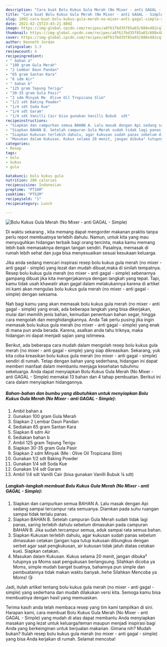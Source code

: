 ```yaml
---
description: "Cara buat Bolu Kukus Gula Merah (No Mixer - anti GAGAL - Simple) yang enak Untuk Jualan"
title: "Cara buat Bolu Kukus Gula Merah (No Mixer - anti GAGAL - Simple) yang enak Untuk Jualan"
slug: 1092-cara-buat-bolu-kukus-gula-merah-no-mixer-anti-gagal-simple-yang-enak-untuk-jualan
date: 2021-02-15T23:43:21.089Z
image: https://img-global.cpcdn.com/recipes/a8f61fbd35f85a03/680x482cq70/bolu-kukus-gula-merah-no-mixer-anti-gagal-simple-foto-resep-utama.jpg
thumbnail: https://img-global.cpcdn.com/recipes/a8f61fbd35f85a03/680x482cq70/bolu-kukus-gula-merah-no-mixer-anti-gagal-simple-foto-resep-utama.jpg
cover: https://img-global.cpcdn.com/recipes/a8f61fbd35f85a03/680x482cq70/bolu-kukus-gula-merah-no-mixer-anti-gagal-simple-foto-resep-utama.jpg
author: Kenneth Jordan
ratingvalue: 3.3
reviewcount: 4
recipeingredient:
- " bahan a"
- "100 gram Gula Merah"
- "2 Lembar Daun Pandan"
- "65 gram Santan Kara"
- "6 sdm Air"
- " bahan b"
- "125 gram Tepung Terigu"
- "30-35 gram Gula Pasir"
- "2 sdm Minyak Me  Olive Oil Tropicana Slim"
- "1/2 sdt Baking Powder"
- "1/4 sdt Soda Kue"
- "1/4 sdt Garam"
- "1/4 sdt Vanilli Cair bisa gunakan Vanilli Bubuk  sdt"
recipeinstructions:
- "Siapkan dan campurkan semua BAHAN A. Lalu masak dengan Api sedang sampai tercampur rata semuanya. Diamkan pada suhu ruangan sampai tidak terlalu panas."
- "Siapkan BAHAN B. Setelah campuran Gula Merah sudah tidak lagi panas, saring terlebih dahulu sebelum dimasukan pada campuran BAHAN B. Jika sudah tercampur semua, aduk sampai rata semua bahan."
- "Siapkan Kukusan terlebih dahulu, agar kukusan sudah panas sebelum dimasukan cetakan (jangan lupa tutup kukusan dibungkus dengan serbet agar saat pengkukusan, air kukusan tidak jatuh diatas cetakan kue). Siapkan cetakan."
- "Masukan dalam Kukusan. Kukus selama 20 menit, jangan dibuka² tutupnya ya Moms saat pengukusan berlangsung. Silahkan dicoba ya Moms, simple mudah banget buatnya, bahannya pun simple dan pembuatannya tidak makan waktu banyak..hehe Silahkan Mencoba ya Moms! 😘"
categories:
- Resep
tags:
- bolu
- kukus
- gula

katakunci: bolu kukus gula 
nutrition: 280 calories
recipecuisine: Indonesian
preptime: "PT16M"
cooktime: "PT52M"
recipeyield: "1"
recipecategory: Lunch

---
```



![Bolu Kukus Gula Merah (No Mixer - anti GAGAL - Simple)](https://img-global.cpcdn.com/recipes/a8f61fbd35f85a03/680x482cq70/bolu-kukus-gula-merah-no-mixer-anti-gagal-simple-foto-resep-utama.jpg)

Di waktu  sekarang , kita memang dapat mengorder makanan praktis tanpa perlu repot membuatnya terlebih dahulu. Namun, untuk kita yang mau menyuguhkan hidangan terbaik bagi orang tercinta, maka kamu memang lebih baik memasaknya dengan tangan sendiri. Pasalnya, memasak di rumah lebih sehat dan juga bisa menyesuaikan sesuai kesukaan keluarga.

Jika anda sedang mencari inspirasi resep bolu kukus gula merah (no mixer - anti gagal - simple) yang lezat dan mudah dibuat,maka di sinilah tempatnya. Resep bolu kukus gula merah (no mixer - anti gagal - simple)  sebenarnya gampang dibuat jika kita mengerjakannya dengan langkah yang tepat. Tapi, kamu tidak usah khawatir akan gagal dalam melakukannya 
karena di artikel ini kami akan mengulas bolu kukus gula merah (no mixer - anti gagal - simple) dengan seksama.  



Nah bagi kamu yang akan memasak bolu kukus gula merah (no mixer - anti gagal - simple) yang enak, ada beberapa langkah yang bisa dikerjakan, mulai dari memilih jenis bahan, kemudian penentuan bahan segar, hingga cara mengolah dan menghidangkannya. Anda Tak perlu pusing jika ingin memasak bolu kukus gula merah (no mixer - anti gagal - simple) yang enak di mana pun anda berada. Karena, asalkan anda  tahu triknya, maka hidangan ini dapat menjadi sajian yang istimewa.

Berikut, ada beberapa cara mudah dalam mengolah resep bolu kukus gula merah (no mixer - anti gagal - simple) yang siap dikreasikan. Sekarang, yuk kita coba kreasikan bolu kukus gula merah (no mixer - anti gagal - simple) sendiri di rumah. Tetap dengan bahan yang sederhana, hidangan ini dapat memberi manfaat dalam membantu menjaga kesehatan tubuhmu sekeluarga. Anda dapat menyiapkan Bolu Kukus Gula Merah (No Mixer - anti GAGAL - Simple) memakai 13 bahan dan 4 tahap pembuatan. Berikut ini cara dalam menyiapkan hidangannya.

<!--inarticleads1-->

##### Bahan-bahan dan bumbu yang dibutuhkan untuk menyiapkan Bolu Kukus Gula Merah (No Mixer - anti GAGAL - Simple):

1. Ambil  bahan a
1. Gunakan 100 gram Gula Merah
1. Siapkan 2 Lembar Daun Pandan
1. Sediakan 65 gram Santan Kara
1. Siapkan 6 sdm Air
1. Sediakan  bahan b
1. Ambil 125 gram Tepung Terigu
1. Siapkan 30-35 gram Gula Pasir
1. Siapkan 2 sdm Minyak (Me : Olive Oil Tropicana Slim)
1. Gunakan 1/2 sdt Baking Powder
1. Gunakan 1/4 sdt Soda Kue
1. Gunakan 1/4 sdt Garam
1. Ambil 1/4 sdt Vanilli Cair (bisa gunakan Vanilli Bubuk ¼ sdt)




<!--inarticleads2-->

##### Langkah-langkah membuat Bolu Kukus Gula Merah (No Mixer - anti GAGAL - Simple):

1. Siapkan dan campurkan semua BAHAN A. Lalu masak dengan Api sedang sampai tercampur rata semuanya. Diamkan pada suhu ruangan sampai tidak terlalu panas.
1. Siapkan BAHAN B. Setelah campuran Gula Merah sudah tidak lagi panas, saring terlebih dahulu sebelum dimasukan pada campuran BAHAN B. Jika sudah tercampur semua, aduk sampai rata semua bahan.
1. Siapkan Kukusan terlebih dahulu, agar kukusan sudah panas sebelum dimasukan cetakan (jangan lupa tutup kukusan dibungkus dengan serbet agar saat pengkukusan, air kukusan tidak jatuh diatas cetakan kue). Siapkan cetakan.
1. Masukan dalam Kukusan. Kukus selama 20 menit, jangan dibuka² tutupnya ya Moms saat pengukusan berlangsung. Silahkan dicoba ya Moms, simple mudah banget buatnya, bahannya pun simple dan pembuatannya tidak makan waktu banyak..hehe Silahkan Mencoba ya Moms! 😘




Jadi, itulah artikel tentang  bolu kukus gula merah (no mixer - anti gagal - simple)  yang sederhana dan mudah dilakukan versi kita. Semoga kamu bisa membuatnya dengan hasil yang memuaskan. 

Terima kasih anda telah membaca resep yang tim kami tampilkan di sini. Harapan kami, cara membuat  Bolu Kukus Gula Merah (No Mixer - anti GAGAL - Simple) yang mudah di atas dapat membantu Anda menyiapkan masakan yang lezat untuk keluarga/teman maupun menjadi inspirasi bagi Anda yang berkeinginan untuk berjualan makanan. Gimana nih? Mudah bukan? Itulah resep bolu kukus gula merah (no mixer - anti gagal - simple) yang bisa Anda kerjakan di rumah. Selamat mencoba!

